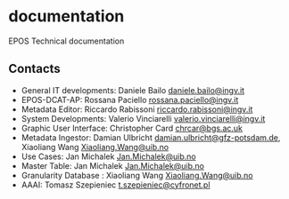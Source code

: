 # documentation
EPOS Technical documentation 

## Contacts
- General IT developments: Daniele Bailo daniele.bailo@ingv.it
- EPOS-DCAT-AP: Rossana Paciello rossana.paciello@ingv.it
- Metadata Editor: Riccardo Rabissoni riccardo.rabissoni@ingv.it
- System Developments: Valerio Vinciarelli valerio.vinciarelli@ingv.it
- Graphic User Interface: Christopher Card chrcar@bgs.ac.uk
- Metadata Ingestor: Damian Ulbricht damian.ulbricht@gfz-potsdam.de, Xiaoliang Wang Xiaoliang.Wang@uib.no 
- Use Cases: Jan Michalek Jan.Michalek@uib.no 
- Master Table: Jan Michalek Jan.Michalek@uib.no 
- Granularity Database : Xiaoliang Wang Xiaoliang.Wang@uib.no 
- AAAI: Tomasz Szepieniec t.szepieniec@cyfronet.pl


